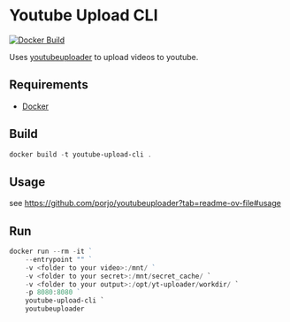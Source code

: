 # Youtube Upload CLI

[![Docker Build](https://github.com/jo-hoe/youtube-upload-cli/actions/workflows/docker-build-test.yml/badge.svg)](https://github.com/jo-hoe/youtube-upload-cli/actions?workflow=docker-build-test)

Uses [youtubeuploader](https://github.com/porjo/youtubeuploader) to upload videos to youtube.

## Requirements

- [Docker](https://www.docker.com/)

## Build

```PowerShell
docker build -t youtube-upload-cli .
```

## Usage

see <https://github.com/porjo/youtubeuploader?tab=readme-ov-file#usage>

## Run

```PowerShell
docker run --rm -it ` 
    --entrypoint "" ` 
    -v <folder to your video>:/mnt/ ` 
    -v <folder to your secret>:/mnt/secret_cache/ `
    -v <folder to your output>:/opt/yt-uploader/workdir/ `
    -p 8080:8080 ` 
    youtube-upload-cli `
    youtubeuploader
```
